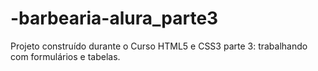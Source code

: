 # -barbearia-alura_parte3
Projeto construído durante o Curso HTML5 e CSS3 parte 3: trabalhando com formulários e tabelas.
